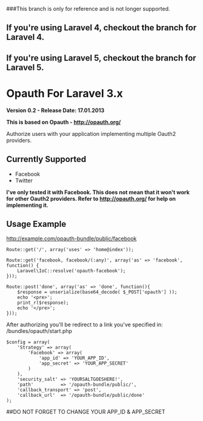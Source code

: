 ###This branch is only for reference and is not longer supported.
## If you're using Laravel 4, checkout the branch for Laravel 4.
## If you're using Laravel 5, checkout the branch for Laravel 5.
# Opauth For Laravel 3.x
__Version 0.2 - Release Date: 17.01.2013__

**This is based on Opauth - http://opauth.org/**

Authorize users with your application implementing multiple Oauth2 providers.

## Currently Supported

- Facebook
- Twitter

**I've only tested it with Facebook. This does not mean that it won't work for other Oauth2 providers. Refer to http://opauth.org/ for help on implementing it.**

## Usage Example

http://example.com/opauth-bundle/public/facebook

```
Route::get('/', array('uses' => 'home@index'));

Route::get('facebook, facebook/(:any)', array('as' => 'facebook', function() {
	Laravel\IoC::resolve('opauth-facebook');
}));

Route::post('done', array('as' => 'done', function(){
	$response = unserialize(base64_decode( $_POST['opauth'] ));
    echo '<pre>';
    print_r($response);
    echo '</pre>';
}));
```

After authorizing you'll be redirect to a link you've specified in:
/bundles/opauth/start.php

```
$config = array(
	'Strategy' => array(
		'Facebook' => array(
			'app_id' => 'YOUR_APP_ID',
			'app_secret' => 'YOUR_APP_SECRET'
		)		
	),
	'security_salt'	=> 'YOURSALTGOESHERE!',
	'path' 			=> '/opauth-bundle/public/',
	'callback_transport' => 'post',
	'callback_url'	=> '/opauth-bundle/public/done'
);
```
 
##DO NOT FORGET TO CHANGE YOUR APP_ID & APP_SECRET